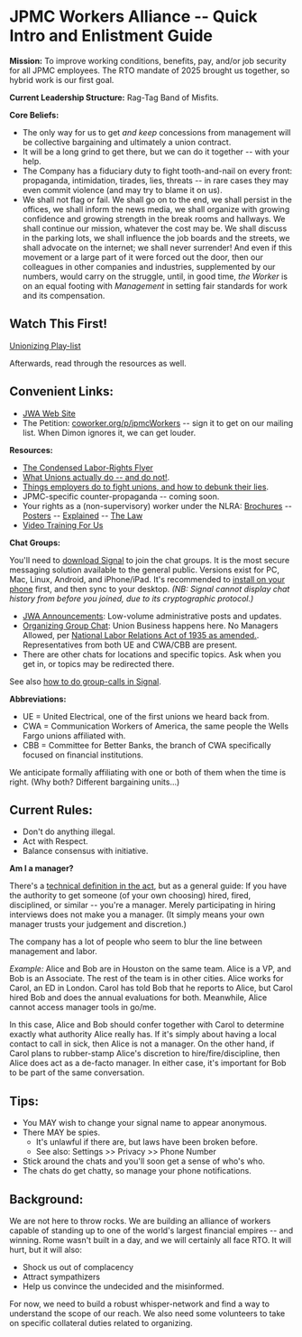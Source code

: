 # JPMC Workers Alliance -- Quick Intro and Enlistment Guide

**Mission:** To improve working conditions, benefits, pay, and/or job security for all JPMC employees. The RTO mandate of 2025 brought us together, so hybrid work is our first goal.

**Current Leadership Structure:** Rag-Tag Band of Misfits.

**Core Beliefs:**

* The only way for us to get *and keep* concessions from management will be collective bargaining and ultimately a union contract.
* It will be a long grind to get there, but we can do it together -- with your help.
* The Company has a fiduciary duty to fight tooth-and-nail on every front: propaganda, intimidation, tirades, lies, threats -- in rare cases they may even commit violence (and may try to blame it on us).
* We shall not flag or fail. We shall go on to the end, we shall persist in the offices, we shall inform the news media, we shall organize with growing confidence and growing strength in the break rooms and hallways.
  We shall continue our mission, whatever the cost may be. We shall discuss in the parking lots, we shall influence the job boards and the streets, we shall advocate on the internet; we shall never surrender!
  And even if this movement or a large part of it were forced out the door, then our colleagues in other companies and industries, supplemented by our numbers, would carry on the struggle, until,
  in good time, *the Worker* is on an equal footing with *Management* in setting fair standards for work and its compensation.

## Watch This First!

[Unionizing Play-list](https://www.youtube.com/watch?v=wpujlRvWnRo&list=PLSsMjnJMaObX1jNgK905AYyM99nrfqPi8)

Afterwards, read through the resources as well.

## Convenient Links:

* [JWA Web Site](https://jpmcWorkers.com)
* The Petition: [coworker.org/p/jpmcWorkers](https://coworker.org/p/jpmcWorkers) -- sign it to get on our mailing list. When Dimon ignores it, we can get louder.

**Resources:**

* [The Condensed Labor-Rights Flyer](https://www.nlrb.gov/sites/default/files/attachments/pages/node-184/nlrb-flyer-627.pdf)
* [What Unions actually do -- and do not!](https://aflcio.org/what-unions-do).
* [Things employers do to fight unions, and how to debunk their lies](https://unionbustingplaybook.com/).
* JPMC-specific counter-propaganda -- coming soon.
* Your rights as a (non-supervisory) worker under the NLRA:
  [Brochures](https://www.nlrb.gov/news-publications/publications/brochures) --
  [Posters](https://www.nlrb.gov/news-publications/publications/employee-rights-notice-posting) --
  [Explained](https://www.nlrb.gov/about-nlrb/rights-we-protect/your-rights) --
  [The Law](https://www.law.cornell.edu/uscode/text/29/chapter-7/subchapter-II)
* [Video Training For Us](https://www.youtube.com/@organizeworkers)

**Chat Groups:**

You'll need to [download Signal](https://signal.org/download/) to join the chat groups.
It is the most secure messaging solution available to the general public.
Versions exist for PC, Mac, Linux, Android, and iPhone/iPad.
It's recommended to [install on your phone](https://signal.org/install) first, and then sync to your desktop.
*(NB: Signal cannot display chat history from before you joined, due to its cryptographic protocol.)*

* [JWA Announcements](https://signal.group/#CjQKIA9LUxuzRjiImriCzuLFQ2gtLQ7F5Zzut_11RrYqlZYcEhBfREi9xBUBjAzFlS7gZ7ZM): Low-volume administrative posts and updates.
* [Organizing Group Chat](https://signal.group/#CjQKIPuBz1rZK3in9h_NKCWeHFswRV0f23ZebaZnh_6Exg6gEhAEeE8AMe2MY05FPjJzap8t): Union Business happens here. No Managers Allowed, per [National Labor Relations Act of 1935 as amended.](https://www.law.cornell.edu/uscode/text/29/chapter-7/subchapter-II). Representatives from both UE and CWA/CBB are present.
* There are other chats for locations and specific topics. Ask when you get in, or topics may be redirected there.

See also [how to do group-calls in Signal](https://support.signal.org/hc/en-us/articles/360052977792-Group-Calling-Voice-or-Video).

**Abbreviations:**

* UE = United Electrical, one of the first unions we heard back from.
* CWA = Communication Workers of America, the same people the Wells Fargo unions affiliated with.
* CBB = Committee for Better Banks, the branch of CWA specifically focused on financial institutions.

We anticipate formally affiliating with one or both of them when the time is right.
(Why both? Different bargaining units...)

## Current Rules:

* Don't do anything illegal.
* Act with Respect.
* Balance consensus with initiative.

**Am I a manager?**

There's a [technical definition in the act](https://www.law.cornell.edu/definitions/uscode.php?width=840&height=800&iframe=true&def_id=29-USC-1697229976-858777245&term_occur=999&term_src=title:29:chapter:7:subchapter:II:section:152),
but as a general guide: If you have the authority to get someone (of your own choosing) hired, fired, disciplined, or similar -- you're a manager.
Merely participating in hiring interviews does not make you a manager. (It simply means your own manager trusts your judgement and discretion.)

The company has a lot of people who seem to blur the line between management and labor.

*Example:* Alice and Bob are in Houston on the same team. Alice is a VP, and Bob is an Associate. The rest of the team is in other cities.
Alice works for Carol, an ED in London. Carol has told Bob that he reports to Alice, but Carol hired Bob and does the annual evaluations for both.
Meanwhile, Alice cannot access manager tools in go/me.

In this case, Alice and Bob should confer together with Carol to determine exactly what authority Alice really has.
If it's simply about having a local contact to call in sick, then Alice is not a manager.
On the other hand, if Carol plans to rubber-stamp Alice's discretion to hire/fire/discipline,
then Alice does act as a de-facto manager. In either case, it's important for Bob to be part of
the same conversation.

## Tips:

* You MAY wish to change your signal name to appear anonymous.
* There MAY be spies.
	* It's unlawful if there are, but laws have been broken before.
	* See also: Settings >> Privacy >> Phone Number
* Stick around the chats and you'll soon get a sense of who's who.
* The chats do get chatty, so manage your phone notifications.

## Background:

We are not here to throw rocks. We are building an alliance of workers capable of standing up to one of the world's largest financial empires -- and winning.
Rome wasn't built in a day, and we will certainly all face RTO. It will hurt, but it will also:

* Shock us out of complacency
* Attract sympathizers
* Help us convince the undecided and the misinformed.

For now, we need to build a robust whisper-network and find a way to understand the scope of our reach.
We also need some volunteers to take on specific collateral duties related to organizing.

